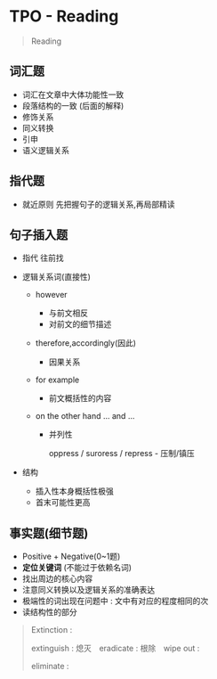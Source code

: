 # TPO - Reading

>   Reading

## 词汇题

*   词汇在文章中大体功能性一致
*   段落结构的一致 (后面的解释)
*   修饰关系
*   同义转换
*   引申
*   语义逻辑关系

## 指代题

*   就近原则 先把握句子的逻辑关系,再局部精读

## 句子插入题

* 指代 往前找

* 逻辑关系词(直接性)

  * however

    * 与前文相反
    * 对前文的细节描述

  * therefore,accordingly(因此)

    * 因果关系

  * for example

    * 前文概括性的内容

  * on the other hand ... and ...

    * 并列性

      oppress / suroress / repress - 压制/镇压

* 结构 

  * 插入性本身概括性极强
  * 首末可能性更高

## 事实题(细节题)

* Positive + Negative(0~1题)
* **定位关键词** (不能过于依赖名词)
* 找出周边的核心内容
* 注意同义转换以及逻辑关系的准确表达
* 极端性的词出现在问题中 : 文中有对应的程度相同的次
* 读结构性的部分

>Extinction : 
>
>extinguish : 熄灭　eradicate : 根除　wipe out :　
>
>eliminate : 

